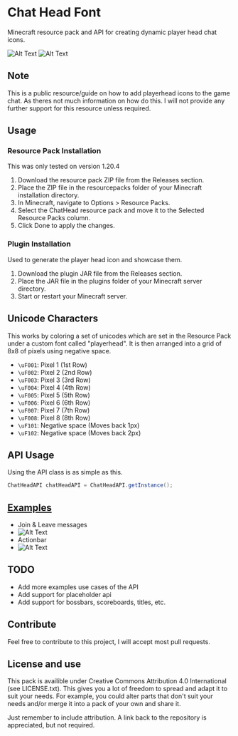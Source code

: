 # Chat Head Font
Minecraft resource pack and API for creating dynamic player head chat icons.

![Alt Text](https://raw.githubusercontent.com/OGminso/ChatHeadFont/main/Actionbar.png)
![Alt Text](https://raw.githubusercontent.com/OGminso/ChatHeadFont/main/Chat.png)

## Note
This is a public resource/guide on how to add playerhead icons to the game chat. As theres not much information on how do this. I will not provide any further support for this resource unless required.

## Usage

### Resource Pack Installation
This was only tested on version 1.20.4

1. Download the resource pack ZIP file from the Releases section.
2. Place the ZIP file in the resourcepacks folder of your Minecraft installation directory.
3. In Minecraft, navigate to Options > Resource Packs.
4. Select the ChatHead resource pack and move it to the Selected Resource Packs column.
5. Click Done to apply the changes.

### Plugin Installation
Used to generate the player head icon and showcase them.

1. Download the plugin JAR file from the Releases section.
2. Place the JAR file in the plugins folder of your Minecraft server directory.
3. Start or restart your Minecraft server.

## Unicode Characters
This works by coloring a set of unicodes which are set in the Resource Pack under a custom font called "playerhead".
It is then arranged into a grid of 8x8 of pixels using negative space.

- `\uF001`: Pixel 1 (1st Row)
- `\uF002`: Pixel 2 (2nd Row)
- `\uF003`: Pixel 3 (3rd Row)
- `\uF004`: Pixel 4 (4th Row)
- `\uF005`: Pixel 5 (5th Row)
- `\uF006`: Pixel 6 (6th Row)
- `\uF007`: Pixel 7 (7th Row)
- `\uF008`: Pixel 8 (8th Row)
- `\uF101`: Negative space (Moves back 1px)
- `\uF102`: Negative space (Moves back 2px)

## API Usage
Using the API class is as simple as this.

``` java
ChatHeadAPI chatHeadAPI = ChatHeadAPI.getInstance();
```

## [Examples](https://github.com/OGminso/ChatHeadFont/tree/main/src/main/java/net/minso/chathead/Examples)
- Join & Leave messages 
- ![Alt Text](https://raw.githubusercontent.com/OGminso/ChatHeadFont/main/joinleave.png)
- Actionbar
- ![Alt Text](https://raw.githubusercontent.com/OGminso/ChatHeadFont/main/Actionbar.png)

## TODO
- Add more examples use cases of the API
- Add support for placeholder api
- Add support for bossbars, scoreboards, titles, etc.

## Contribute
Feel free to contribute to this project, I will accept most pull requests.

## License and use

This pack is availible under Creative Commons Attribution 4.0 International (see LICENSE.txt). This gives you a lot of freedom to spread and adapt it to suit your needs. For example, you could alter parts that don't suit your needs and/or merge it into a pack of your own and share it.

Just remember to include attribution. A link back to the repository is appreciated, but not required.

